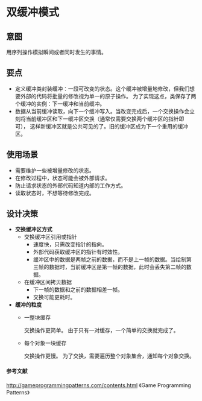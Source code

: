 # 双缓冲模式
## 意图
用序列操作模拟瞬间或者同时发生的事情。

## 要点
- 定义缓冲类封装缓冲：一段可改变的状态。这个缓冲被增量地修改，但我们想要外部的代码将批量的修改视为单一的原子操作。 为了实现这点，类保存了两个缓冲的实例：下一缓冲和当前缓冲。
- 数据从当前缓冲读取，向下一个缓冲写入。当改变完成后，一个交换操作会立刻将当前缓冲区和下一缓冲区交换（通常仅需要交换两个缓冲区的指针即可）， 这样新缓冲区就是公共可见的了。旧的缓冲区成为下一个重用的缓冲区。

## 使用场景
- 需要维护一些被增量修改的状态。
- 在修改过程中，状态可能会被外部请求。
- 防止请求状态的外部代码知道内部的工作方式。
- 读取状态时，不想等待修改完成。

## 设计决策
- **交换缓冲区方式**
  - 交换缓冲区引用或指针
      - 速度快，只需改变指针的指向。
      - 外部代码获取缓冲区的指针有时效性。
      - 缓冲区中的数据是两帧之前的数据，而不是上一帧的数据。当绘制第三帧的数据时，当前缓冲区是第一帧的数据，此时会丢失第二帧的数据。
  - 在缓冲区间拷贝数据
      - 下一帧的数据和之前的数据相差一帧。
      - 交换可能更耗时。
- **缓冲的粒度**
    - 一整块缓存

        交换操作更简单。 由于只有一对缓存，一个简单的交换就完成了。
    - 每个对象一块缓存

        交换操作更慢。 为了交换，需要遍历整个对象集合，通知每个对象交换。


        
#### 参考文献
http://gameprogrammingpatterns.com/contents.html  《Game Programming Patterns》
